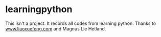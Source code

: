# learningpython
This isn't a project. It records all codes from learning python. Thanks to www.liaoxuefeng.com and Magnus Lie Hetland.
